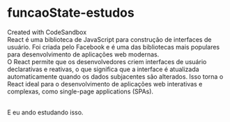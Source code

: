 # funcaoState-estudos
Created with CodeSandbox
<br/>
React é uma biblioteca de JavaScript para construção de interfaces de usuário. Foi criada pelo Facebook e é uma das bibliotecas mais populares para desenvolvimento de aplicações web modernas.
<br/>
O React permite que os desenvolvedores criem interfaces de usuário declarativas e reativas, o que significa que a interface é atualizada automaticamente quando os dados subjacentes são alterados. Isso torna o React ideal para o desenvolvimento de aplicações web interativas e complexas, como single-page applications (SPAs).
<br/>

<br/>
E eu ando estudando isso.
